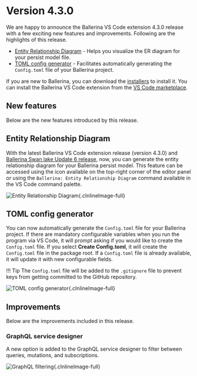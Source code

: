 # Version 4.3.0

We are happy to announce the Ballerina VS Code extension 4.3.0 release with a few exciting new features and improvements. Following are the highlights of this release.

- [Entity Relationship Diagram](#entity-relationship-diagram) - Helps you visualize the ER diagram for your persist model file.
- [TOML config generator](#toml-config-generator) - Facilitates automatically generating the `Config.toml` file of your Ballerina project.

If you are new to Ballerina, you can download the [installers](https://ballerina.io/downloads/) to install it. You can install the Ballerina VS Code extension from the [VS Code marketplace](https://marketplace.visualstudio.com/items?itemName=WSO2.ballerina).

## New features

Below are the new features introduced by this release.

## Entity Relationship Diagram

With the latest Ballerina VS Code extension release (version 4.3.0) and <a href="https://ballerina.io/downloads/" target="_blank">Ballerina Swan lake Update 6 release</a>, now, you can generate the entity relationship diagram for your Ballerina persist model. This feature can be accessed using the icon available on the top-right corner of the editor panel or using the `Ballerina: Entity Relationship Diagram` command available in the VS Code command palette.

![Entity Relationship Diagram](/learn/images/vs-code-extension/release-notes/v-4.3.0/er-diagram.gif){.cInlineImage-full}

## TOML config generator

You can now automatically generate the `Config.toml` file for your Ballerina project. If there are mandatory configurable variables when you run the program via VS Code, it will prompt asking if you would like to create the `Config.toml` file. If you select **Create Config.toml**, it will create the `Config.toml` file in the package root. If a `Config.toml` file is already available, it will update it with new configurable fields. 

!!! Tip
    The `Config.toml` file will be added to the `.gitignore` file to prevent keys from getting committed to the GitHub repository.

![TOML config generator](/learn/images/vs-code-extension/release-notes/v-4.3.0/toml-config-creator.gif){.cInlineImage-full}

## Improvements

Below are the improvements included in this release.

### GraphQL service designer

A new option is added to the GraphQL service designer to filter between queries, mutations, and subscriptions.

![GraphQL filtering](/learn/images/vs-code-extension/release-notes/v-4.3.0/graphql-filtering.gif){.cInlineImage-full}
